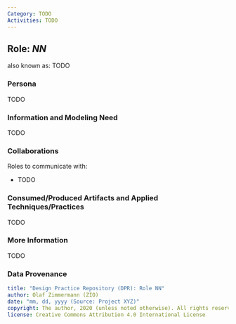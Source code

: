 ```yaml
---
Category: TODO  
Activities: TODO  
---
```

<!-- Word budget: 500-1000 (2-3 A4 pages); the artifacts descriptions should be readable in a few minutes (while practice descriptions will be a bit more elaborate) -->

Role: *NN*
----------
<!-- Alternate names or candidate names) can be listed as "Also known as " here. -->
also known as: TODO

### Persona 
<!--Name of stakeholder (of architecture and architectural artifacts) and its main concerns -->
TODO

### Information and Modeling Need
<!-- derived from role responsibilities (articulated in the form of user stories) -->
TODO

### Collaborations

Roles to communicate with: 

* TODO 

### Consumed/Produced Artifacts and Applied Techniques/Practices
<!-- in DPR/OLAF and elsewhere -->

<!-- This should probably be a table (or two)! -->
TODO

### More Information
TODO

### Data Provenance 

```yaml
title: "Design Practice Repository (DPR): Role NN"
author: Olaf Zimmermann (ZIO)
date: "mm, dd, yyyy (Source: Project XYZ)"
copyright: The author, 2020 (unless noted otherwise). All rights reserved.
license: Creative Commons Attribution 4.0 International License
```